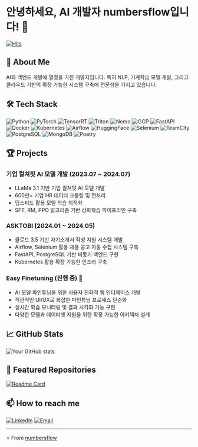 # 안녕하세요, AI 개발자 numbersflow입니다! 👋

[![Hits](https://hits.seeyoufarm.com/api/count/incr/badge.svg?url=https%3A%2F%2Fgithub.com%2Fnumbersflow&count_bg=%2379C83D&title_bg=%23555555&icon=&icon_color=%23E7E7E7&title=hits&edge_flat=false)](https://hits.seeyoufarm.com)

## 🚀 About Me

AI와 백엔드 개발에 열정을 가진 개발자입니다. 특히 NLP, 기계학습 모델 개발, 그리고 클라우드 기반의 확장 가능한 시스템 구축에 전문성을 가지고 있습니다.

## 🛠 Tech Stack

![Python](https://img.shields.io/badge/-Python-3776AB?style=flat-square&logo=Python&logoColor=white)
![PyTorch](https://img.shields.io/badge/-PyTorch-EE4C2C?style=flat-square&logo=PyTorch&logoColor=white)
![TensorRT](https://img.shields.io/badge/-TensorRT-76B900?style=flat-square&logo=nvidia&logoColor=white)
![Triton](https://img.shields.io/badge/-Triton-76B900?style=flat-square&logo=nvidia&logoColor=white)
![Nemo](https://img.shields.io/badge/-Nemo-76B900?style=flat-square&logo=nvidia&logoColor=white)
![GCP](https://img.shields.io/badge/-GCP-4285F4?style=flat-square&logo=google-cloud&logoColor=white)
![FastAPI](https://img.shields.io/badge/-FastAPI-009688?style=flat-square&logo=fastapi&logoColor=white)
![Docker](https://img.shields.io/badge/-Docker-2496ED?style=flat-square&logo=docker&logoColor=white)
![Kubernetes](https://img.shields.io/badge/-Kubernetes-326CE5?style=flat-square&logo=kubernetes&logoColor=white)
![Airflow](https://img.shields.io/badge/-Airflow-017CEE?style=flat-square&logo=apache-airflow&logoColor=white)
![HuggingFace](https://img.shields.io/badge/-HuggingFace-FFD21E?style=flat-square&logo=huggingface&logoColor=black)
![Selenium](https://img.shields.io/badge/-Selenium-43B02A?style=flat-square&logo=selenium&logoColor=white)
![TeamCity](https://img.shields.io/badge/-TeamCity-000000?style=flat-square&logo=teamcity&logoColor=white)
![PostgreSQL](https://img.shields.io/badge/-PostgreSQL-336791?style=flat-square&logo=postgresql&logoColor=white)
![MongoDB](https://img.shields.io/badge/-MongoDB-47A248?style=flat-square&logo=mongodb&logoColor=white)
![Poetry](https://img.shields.io/badge/-Poetry-60A5FA?style=flat-square&logo=poetry&logoColor=white)

## 🏆 Projects

### 기업 컬쳐핏 AI 모델 개발 (2023.07 ~ 2024.07)
- LLaMa 3.1 기반 기업 컬쳐핏 AI 모델 개발
- 600만+ 기업 HR 데이터 크롤링 및 전처리
- 딥스피드 활용 모델 학습 최적화
- SFT, RM, PPO 알고리즘 기반 강화학습 파이프라인 구축

### ASKTOBI (2024.01 ~ 2024.05)
- 클로드 3.5 기반 자기소개서 작성 지원 시스템 개발
- Airflow, Selenium 활용 채용 공고 자동 수집 시스템 구축
- FastAPI, PostgreSQL 기반 비동기 백엔드 구현
- Kubernetes 활용 확장 가능한 인프라 구축

### Easy Finetuning (진행 중) 🚧
- AI 모델 파인튜닝을 위한 사용자 친화적 웹 인터페이스 개발
- 직관적인 UI/UX로 복잡한 파인튜닝 프로세스 단순화
- 실시간 학습 모니터링 및 결과 시각화 기능 구현
- 다양한 모델과 데이터셋 지원을 위한 확장 가능한 아키텍처 설계

## 📈 GitHub Stats

![Your GitHub stats](https://github-readme-stats.vercel.app/api?username=numbersflow&show_icons=true&theme=radical)

## 🌟 Featured Repositories

[![Readme Card](https://github-readme-stats.vercel.app/api/pin/?username=numbersflow&repo=easy_finetuning)](https://github.com/numbersflow/easy_finetuning)

## 📫 How to reach me

[![LinkedIn](https://img.shields.io/badge/-LinkedIn-0077B5?style=flat-square&logo=linkedin&logoColor=white)](Your_LinkedIn_URL)
[![Email](https://img.shields.io/badge/-Email-D14836?style=flat-square&logo=gmail&logoColor=white)](mailto:eriko20190801@gmail.com)

---

⭐️ From [numbersflow](https://github.com/numbersflow)
